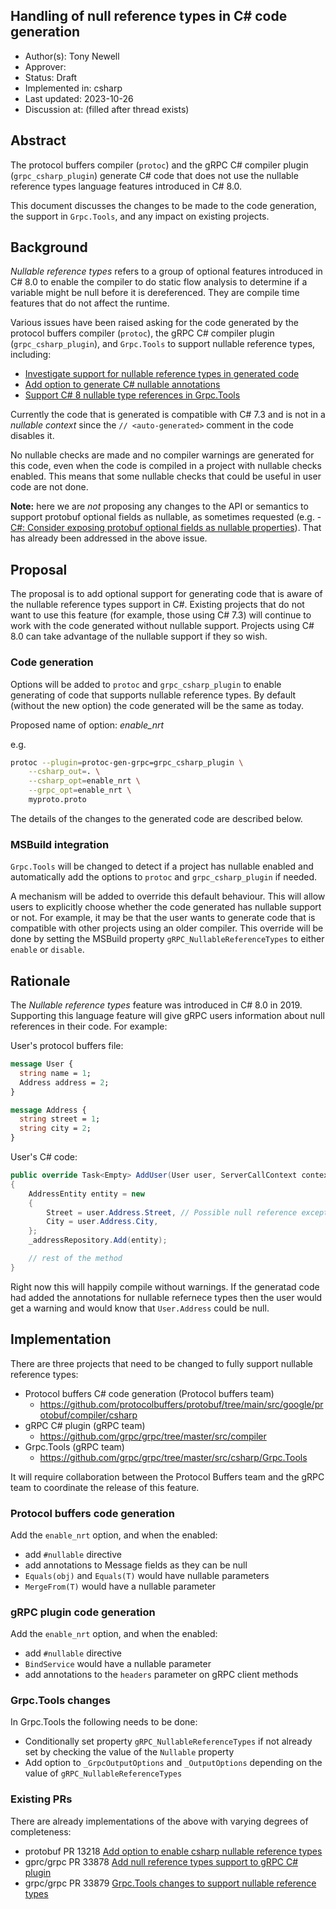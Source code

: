 Handling of null reference types in C# code generation
----
* Author(s): Tony Newell
* Approver: 
* Status: Draft
* Implemented in: csharp
* Last updated: 2023-10-26
* Discussion at: (filled after thread exists)

## Abstract

The protocol buffers compiler (`protoc`) and the gRPC C# compiler plugin 
(`grpc_csharp_plugin`) generate C# code that does not use the nullable reference 
types language features introduced in C# 8.0.

This document discusses the changes to be made to the code generation, the support 
in `Grpc.Tools`, and any impact on existing projects.

## Background

_Nullable reference types_ refers to a group of optional features introduced in 
C# 8.0 to enable the compiler to do static flow analysis to determine if a variable 
might be null before it is dereferenced. They are compile time features that do not affect the runtime.

Various issues have been raised asking for the code generated by the protocol
buffers compiler (`protoc`), the gRPC C# compiler plugin (`grpc_csharp_plugin`),
and `Grpc.Tools` to support nullable reference types, including:

- [Investigate support for nullable reference types in generated code](https://github.com/grpc/grpc-dotnet/issues/606)
- [Add option to generate C# nullable annotations](https://github.com/protocolbuffers/protobuf/issues/6632)
- [Support C# 8 nullable type references in Grpc.Tools](https://github.com/grpc/grpc/issues/20729)

Currently the code that is generated is compatible with C# 7.3 and is not in a 
*nullable context* since the `// <auto-generated>` comment in the code disables it.

No nullable checks are made and no compiler warnings are generated for this code,
even when the code is compiled in a project with nullable checks enabled.
This  means that some nullable checks that could be useful in user code are not done.

**Note:** here we are *not* proposing any changes to the API or semantics to support protobuf optional fields as nullable, as sometimes requested (e.g. - [C#: Consider exposing protobuf optional fields as nullable properties](https://github.com/protocolbuffers/protobuf/issues/9083)). That has already been addressed in the above issue.

## Proposal

The proposal is to add optional support for generating code that is aware of the
nullable reference types support in C#. Existing projects that do not want to
use this feature (for example, those using C# 7.3) will continue to work with
the code generated without nullable support. Projects using C# 8.0 can take advantage
of the nullable support if they so wish.

### Code generation

Options will be added to `protoc` and `grpc_csharp_plugin` to enable generating of code
that supports nullable reference types. By default (without the new option) the code
generated will be the same as today.

Proposed name of option: *enable_nrt*

e.g. 

```bash
protoc --plugin=protoc-gen-grpc=grpc_csharp_plugin \
    --csharp_out=. \
    --csharp_opt=enable_nrt \
    --grpc_opt=enable_nrt \
    myproto.proto
```

The details of the changes to the generated code are described below.

### MSBuild integration

`Grpc.Tools` will be changed to detect if a project has nullable enabled and
automatically add the options to `protoc` and `grpc_csharp_plugin` if needed.

A mechanism will be added to override this default behaviour. This will allow
users to explicitly choose whether the code generated has nullable support or not.
For example, it may be that the user wants to generate code that is compatible
with other projects using an older compiler. This override will be done by setting
the MSBuild property `gRPC_NullableReferenceTypes` to either `enable` or `disable`.

## Rationale

The _Nullable reference types_ feature was introduced in C# 8.0 in 2019. Supporting
this language feature will give gRPC users information about null references in their
code. For example:

User's protocol buffers file:
```proto
message User {
  string name = 1;
  Address address = 2;
}

message Address {
  string street = 1;
  string city = 2;
}
```

User's C# code:
```c#
public override Task<Empty> AddUser(User user, ServerCallContext context)
{
    AddressEntity entity = new
    {
        Street = user.Address.Street, // Possible null reference exception
        City = user.Address.City,
    };
    _addressRepository.Add(entity);

    // rest of the method
}
```

Right now this will happily compile without warnings. If the generatad code had 
added the annotations for nullable refernece types then the user would get a warning
and would know that `User.Address` could be null.

## Implementation

There are three projects that need to be changed to fully support nullable reference types:
- Protocol buffers C# code generation (Protocol buffers team)
  - https://github.com/protocolbuffers/protobuf/tree/main/src/google/protobuf/compiler/csharp
- gRPC C# plugin (gRPC team)
  - https://github.com/grpc/grpc/tree/master/src/compiler
- Grpc.Tools (gRPC team)
  - https://github.com/grpc/grpc/tree/master/src/csharp/Grpc.Tools 

It will require collaboration between the Protocol Buffers team and the gRPC team to
coordinate the release of this feature.

### Protocol buffers code generation

Add the `enable_nrt` option, and when the enabled:
- add `#nullable` directive
- add annotations to Message fields as they can be null
- `Equals(obj)` and `Equals(T)` would have nullable parameters
- `MergeFrom(T)` would have a nullable parameter

### gRPC plugin code generation

Add the `enable_nrt` option, and when the enabled:
- add `#nullable` directive
- `BindService` would have a nullable parameter
- add annotations to the `headers` parameter on gRPC client methods

### Grpc.Tools changes
In Grpc.Tools the following needs to be done:
- Conditionally set property `gRPC_NullableReferenceTypes` if not already set by
  checking the value of the `Nullable` property
- Add option to `_GrpcOutputOptions` and `_OutputOptions` depending on the value
  of `gRPC_NullableReferenceTypes`

### Existing PRs
There are already implementations of the above with varying degrees of completeness:
- protobuf PR 13218 [Add option to enable csharp nullable reference types](https://github.com/protocolbuffers/protobuf/pull/13218)
- gprc/grpc PR 33878 [Add null reference types support to gRPC C# plugin](https://github.com/grpc/grpc/pull/33878)
- grpc/grpc PR 33879 [Grpc.Tools changes to support nullable reference types](https://github.com/grpc/grpc/pull/33879)
